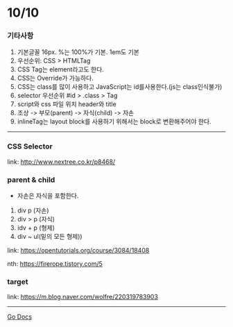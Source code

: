 10/10
===

### 기타사항

1. 기본글꼴 16px. %는 100%가 기본. 1em도 기본
2. 우선순위: CSS > HTMLTag
3. CSS Tag는 element라고도 한다.
4. CSS는 Override가 가능하다.
5. CSS는 class를 많이 사용하고 JavaScript는 id를사용한다.(js는 class인식불가)
6. selector 우선순위 #id > .class > Tag
7. script와 css 파일 위치 header와 title
8. 조상 -> 부모(parent) -> 자식(child) -> 자손
9. inlineTag는 layout block를 사용하기 위해서는 block로 변환해주어야 한다.

---

### CSS Selector
link: http://www.nextree.co.kr/p8468/

### parent & child

* 자손은 자식을 포함한다.

1. div p (자손)
2. div > p (자식)
3. idv + p (형제)
4. div ~ ul(밑의 모든 형제))

link: https://opentutorials.org/course/3084/18408

nth: https://firerope.tistory.com/5

### target

link: https://m.blog.naver.com/wolfre/220319783903

---
[Go Docs](https://github.com/MristerWing/PrivateProject/tree/subDrive/5.MVC/Docs)  